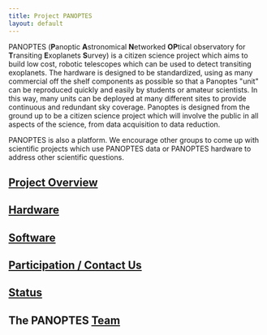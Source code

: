 ```yaml
---
title: Project PANOPTES
layout: default
---
```


PANOPTES (**P**anoptic **A**stronomical **N**etworked **OP**tical observatory for **T**ransiting **E**xoplanets **S**urvey) is a citizen science project which aims to build low cost, robotic telescopes which can be used to detect transiting exoplanets.  The hardware is designed to be standardized, using as many commercial off the shelf components as possible so that a Panoptes "unit" can be reproduced quickly and easily by students or amateur scientists.  In this way, many units can be deployed at many different sites to provide continuous and redundant sky coverage.  Panoptes is designed from the ground up to be a citizen science project which will involve the public in all aspects of the science, from data acquisition to data reduction.

PANOPTES is also a platform.  We encourage other groups to come up with scientific projects which use PANOPTES data or PANOPTES hardware to address other scientific questions.

## [Project Overview](what.html)

## [Hardware](hardware.html)

## [Software](software.html)

## [Participation / Contact Us](contact.html)

## [Status](status.html)

## The PANOPTES [Team](team.html)
